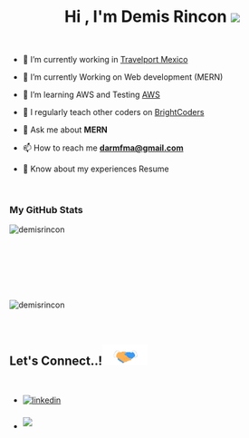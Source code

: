 <h1 align="center"><b>Hi , I'm Demis Rincon </b><img src="https://media.giphy.com/media/hvRJCLFzcasrR4ia7z/giphy.gif" width="35"></h1>
<br/>

- 🔭 I’m currently working in <a href="https://www.travelport.com/plus/es" target="blank">Travelport Mexico</a>

- 🌱 I’m currently Working on Web development (MERN)

- 🤝 I’m learning AWS and Testing <a href="https://github.com/100rabhcsmc/100DaysOfSwift" target="blank">AWS</a>

- 📝 I regularly teach other coders on  <a href="https://www.brightcoders.com" target="blank">BrightCoders</a> 

- 💬 Ask me about **MERN**

- 📫 How to reach me **darmfma@gmail.com**

- 📄 Know about my experiences Resume

<br/>
<h3>My GitHub Stats</h3>

<p><img align="left" src="https://github-readme-stats.vercel.app/api/top-langs?username=demisrincon&show_icons=true&theme=dark&locale=en&layout=compact" alt="demisrincon" /></p>

<br><br><br><br><br><br><br>
<p>&nbsp;<img align="left" src="https://github-readme-stats.vercel.app/api?username=demisrincon&show_icons=true&theme=dark&locale=en" alt="demisrincon" /></p>
<br>

## <b> Let's Connect..!</b><img src="https://github.com/0xAbdulKhalid/0xAbdulKhalid/raw/main/assets/mdImages/handshake.gif" width ="80">
<br>
<div align='left'>

<ul>

<li>
<a href="https://www.linkedin.com/in/demisrincon/" target="_blank">
<img src="https://img.shields.io/badge/linkedin:  DemisRincon-%2300acee.svg?color=405DE6&style=for-the-badge&logo=linkedin&logoColor=white" alt=linkedin style="margin-bottom: 5px;"/>
</a>
</li>

<br>

<li>
<a href="mailto:darmfma@gmail.com" target="_blank">
<img src="https://img.shields.io/badge/gmail:   DemisRincon-%23EA4335.svg?style=for-the-badge&logo=gmail&logoColor=white" t=mail style="margin-bottom: 5px;" />
</a>
</li>
	
</ul>
</div>

